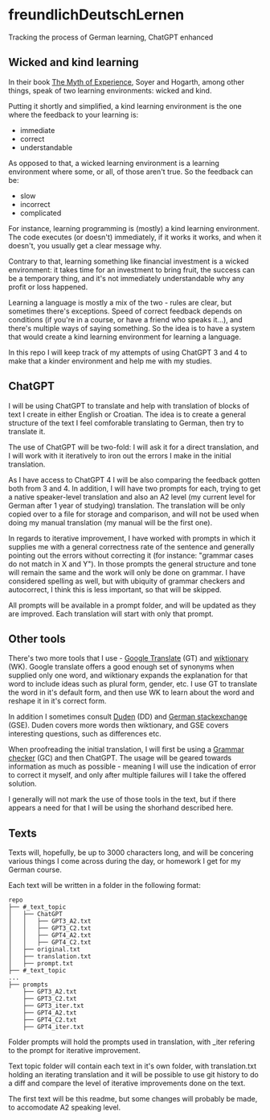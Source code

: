 # freundlichDeutschLernen
Tracking the process of German learning, ChatGPT enhanced

## Wicked and kind learning
In their book [The Myth of Experience](https://www.amazon.com/Myth-Experience-Learn-Lessons-Correct/dp/1541742052), Soyer and Hogarth, among other things, speak of two learning environments: wicked and kind.

Putting it shortly and simplified, a kind learning environment is the one where the feedback to your learning is:
* immediate
* correct
* understandable

As opposed to that, a wicked learning environment is a learning environment where some, or all, of those aren't true. So the feedback can be:
* slow
* incorrect
* complicated

For instance, learning programming is (mostly) a kind learning environment. The code executes (or doesn't) immediately, if it works it works, and when it doesn't, you usually get a clear message why.

Contrary to that, learning something like financial investment is a wicked environment: it takes time for an investment to bring fruit, the success can be a temporary thing, and it's not immediately understandable why any profit or loss happened.

Learning a language is mostly a mix of the two - rules are clear, but sometimes there's exceptions. Speed of correct feedback depends on conditions (if you're in a course, or have a friend who speaks it...), and there's multiple ways of saying something. So the idea is to have a system that would create a kind learning environment for learning a language.

In this repo I will keep track of my attempts of using ChatGPT 3 and 4 to make that a kinder environment and help me with my studies.

## ChatGPT
I will be using ChatGPT to translate and help with translation of blocks of text I create in either English or Croatian. The idea is to create a general structure of the text I feel comforable translating to German, then try to translate it. 

The use of ChatGPT will be two-fold: I will ask it for a direct translation, and I will work with it iteratively to iron out the errors I make in the initial translation.

As I have access to ChatGPT 4 I will be also comparing the feedback gotten both from 3 and 4. In addition, I will have two prompts for each, trying to get a native speaker-level translation and also an A2 level (my current level for German after 1 year of studying) translation. The translation will be only copied over to a file for storage and comparison, and will not be used when doing my manual translation (my manual will be the first one).

In regards to iterative improvement, I have worked with prompts in which it supplies me with a general correctness rate of the sentence and generally pointing out the errors without correcting it (for instance: "grammar cases do not match in X and Y"). In those prompts the general structure and tone will remain the same and the work will only be done on grammar. I have considered spelling as well, but with ubiquity of grammar checkers and autocorrect, I think this is less important, so that will be skipped.

All prompts will be available in a prompt folder, and will be updated as they are improved. Each translation will start with only that prompt.

## Other tools
There's two more tools that I use - [Google Translate](https://translate.google.com/) (GT) and [wiktionary](https://www.wiktionary.org/) (WK). Google translate offers a good enough set of synonyms when supplied only one word, and wiktionary expands the explanation for that word to include ideas such as plural form, gender, etc. I use GT to translate the word in it's default form, and then use WK to learn about the word and reshape it in it's correct form.

In addition I sometimes consult [Duden](https://www.duden.de/) (DD) and [German stackexchange](https://german.stackexchange.com/) (GSE). Duden covers more words then wiktionary, and GSE covers interesting questions, such as differences etc.

When proofreading the initial translation, I will first be using a [Grammar checker](https://languagetool.org/) (GC) and then ChatGPT. The usage will be geared towards information as much as possible - meaning I will use the indication of error to correct it myself, and only after multiple failures will I take the offered solution.

I generally will not mark the use of those tools in the text, but if there appears a need for that I will be using the shorhand described here.

## Texts
Texts will, hopefully, be up to 3000 characters long, and will be concering various things I come across during the day, or homework I get for my German course.

Each text will be written in a folder in the following format:
```
repo
├── #_text_topic
│   ├── ChatGPT
│   │   ├── GPT3_A2.txt
│   │   ├── GPT3_C2.txt
│   │   ├── GPT4_A2.txt
│   │   ├── GPT4_C2.txt
│   ├── original.txt
│   ├── translation.txt
│   ├── prompt.txt
├── #_text_topic
...
├── prompts
    ├── GPT3_A2.txt
    ├── GPT3_C2.txt
    ├── GPT3_iter.txt
    ├── GPT4_A2.txt
    ├── GPT4_C2.txt
    ├── GPT4_iter.txt
```

Folder prompts will hold the prompts used in translation, with _iter refering to the prompt for iterative improvement.

Text topic folder will contain each text in it's own folder, with translation.txt holding an iterating translation and it will be possible to use git history to do a diff and compare the level of iterative improvements done on the text.

The first text will be this readme, but some changes will probably be made, to accomodate A2 speaking level.
